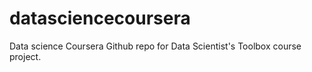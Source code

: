 # datasciencecoursera
Data science Coursera Github repo for Data Scientist's Toolbox course project.
